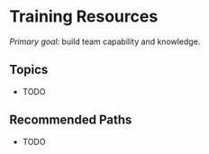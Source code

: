 # Training Resources

_Primary goal_: build team capability and knowledge.

## Topics
- TODO

## Recommended Paths
- TODO
